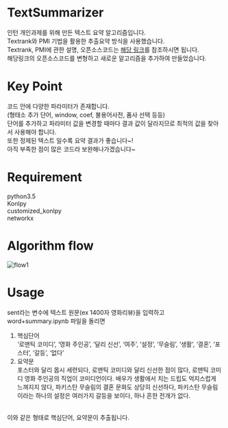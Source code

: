 # TextSummarizer
인턴 개인과제를 위해 만든 텍스트 요약 알고리즘입니다.<br>Textrank와 PMI 기법을 활용한 추출요약 방식을 사용했습니다.<br>Textrank, PMI에 관한 설명, 오픈소스코드는 [해당 링크](https://bab2min.tistory.com/552)를 참조하시면 됩니다.<br>
해당링크의 오픈소스코드를 변형하고 새로운 알고리즘을 추가하여 만들었습니다.
<br>

# Key Point 
코드 안에 다양한 파라미터가 존재합니다.<br>
(형태소 추가 단어, window, coef, 불용어사전, 품사 선택 등등)<br>
단어를 추가하고 파라미터 값을 변경할 때마다 결과 값이 달라지므로 최적의 값을 찾아서 사용해야 합니다.<br>
또한 정제된 텍스트 일수록 요약 결과가 좋습니다~!<br>
아직 부족한 점이 많은 코드라 보완해나가겠습니다~

# Requirement
python3.5<br>
Konlpy<br>
customized_konlpy<br>
networkx<br>

# Algorithm flow

![flow1](https://user-images.githubusercontent.com/43260218/46671897-f95d8980-cc10-11e8-9e17-ba0ac6335ece.PNG)

# Usage

sent라는 변수에 텍스트 원문(ex 1400자 영화리뷰)을 입력하고 word+summary.ipynb 파일을 돌리면<br>
1. 핵심단어<br>
‘로맨틱 코미디’, ‘영화 주인공’, ‘달리 신선’, ‘여주’, ‘설정’, ‘무슬림’, ‘생활’, ‘결혼’, ‘포스터’, ‘갈등’, ‘없다’
2. 요약문<br>
포스터와 달리 몹시 세련되다, 로맨틱 코미디와 달리 신선한 점이 많다, 로맨틱 코미디 영화 주인공의 직업이 코미디언이다. 배우가 생활에서 치는 드립도 억지스럽게 느껴지지 않다, 파키스탄 무슬림의 결혼 문화도 상당히 신선하다, 파키스탄 무슬림이라는 하나의 설정은 여러가지 갈등을 보이다, 하나 흔한 전개가 없다.
<br>
이와 같은 형태로 핵심단어, 요약문이 추출됩니다.
